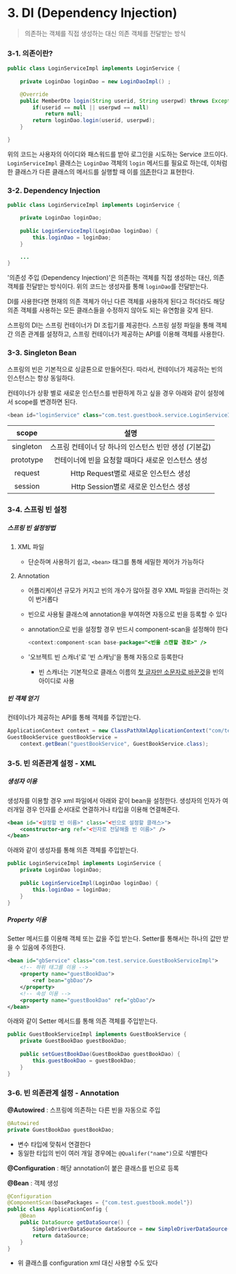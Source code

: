 # 3. DI (Dependency Injection)

> 의존하는 객체를 직접 생성하는 대신 의존 객체를 전달받는 방식



### 3-1. 의존이란?

```java
public class LoginServiceImpl implements LoginService {
    
	private LoginDao loginDao = new LoginDaoImpl() ;

	@Override
	public MemberDto login(String userid, String userpwd) throws Exception {
		if(userid == null || userpwd == null)
			return null;
		return loginDao.login(userid, userpwd);
	}

}
```

위의 코드는 사용자의 아이디와 패스워드를 받아 로그인을 시도하는 Service 코드이다. `LoginServiceImpl` 클래스는 `LoginDao` 객체의 `login` 메서드를 필요로 하는데, 이처럼 한 클래스가 다른 클래스의 메서드를 실행할 때 이를 <u>의존</u>한다고 표현한다.



### 3-2. Dependency Injection

```java
public class LoginServiceImpl implements LoginService {

	private LoginDao loginDao;
	
	public LoginServiceImpl(LoginDao loginDao) {
		this.loginDao = loginDao;
	}

    ...
}
```

'의존성 주입 (Dependency Injection)'은 의존하는 객체를 직접 생성하는 대신, 의존 객체를 전달받는 방식이다. 위의 코드는 생성자를 통해 `loginDao`를 전달받는다.

DI를 사용한다면 현재의 의존 객체가 아닌 다른 객체를 사용하게 된다고 하더라도 해당 의존 객체를 사용하는 모든 클래스들을 수정하지 않아도 되는 유연함을 갖게 된다.

스프링의 DI는 스프링 컨테이너가 DI 조립기를 제공한다. 스프링 설정 파일을 통해 객체 간 의존 관계를 설정하고, 스프링 컨테이너가 제공하는 API를 이용해 객체를 사용한다.



### 3-3. Singleton Bean

스프링의 빈은 기본적으로 싱글톤으로 만들어진다. 따라서, 컨테이너가 제공하는 빈의 인스턴스는 항상 동일하다.

컨테이너가 상황 별로 새로운 인스턴스를 반환하게 하고 싶을 경우 아래와 같이 설정에서 scope를 변경하면 된다.

```java
<bean id="loginService" class="com.test.guestbook.service.LoginServiceImpl" scope="prototype" />
```

|   scope   |                         설명                          |
| :-------: | :---------------------------------------------------: |
| singleton | 스프링 컨테이너 당 하나의 인스턴스 빈만 생성 (기본값) |
| prototype |  컨테이너에 빈을 요청할 때마다 새로운 인스턴스 생성   |
|  request  |         Http Request별로 새로운 인스턴스 생성         |
|  session  |         Http Session별로 새로운 인스턴스 생성         |



### 3-4. 스프링 빈 설정

##### 스프링 빈 설정방법

1. XML 파일
   - 단순하며 사용하기 쉽고, `<bean>` 태그를 통해 세밀한 제어가 가능하다

2. Annotation

   - 어플리케이션 규모가 커지고 빈의 개수가 많아질 경우 XML 파일을 관리하는 것이 번거롭다

   - 빈으로 사용될 클래스에 annotation을 부여하면 자동으로 빈을 등록할 수 있다

   - annotation으로 빈을 설정할 경우 반드시 component-scan을 설정해야 한다

     ```java
     <context:component-scan base-package="<빈을 스캔할 경로>" />
     ```

   - '오브젝트 빈 스캐너'로 '빈 스캐닝'을 통해 자동으로 등록한다

     - 빈 스캐너는 기본적으로 클래스 이름의 <u>첫 글자만 소문자로 바꾼것</u>을 빈의 아이디로 사용



##### 빈 객체 얻기

컨테이너가 제공하는 API를 통해 객체를 주입받는다.

```java
ApplicationContext context = new ClassPathXmlApplicationContext("com/test/guestbook/controller/applicationContext.xml");
GuestBookService guestBookService = 
    context.getBean("guestBookService", GuestBookService.class);
```







### 3-5. 빈 의존관계 설정 - XML

##### 생성자 이용

생성자를 이용할 경우 xml 파일에서 아래와 같이 bean을 설정한다. 생성자의 인자가 여러개일 경우 인자를 순서대로 연결하거나 타입을 이용해 연결해준다.

```xml
<bean id="<설정할 빈 이름>" class="<빈으로 설정할 클래스>">
	<constructor-arg ref="<인자로 전달해줄 빈 이름>" />
</bean>
```

아래와 같이 생성자를 통해 의존 객체를 주입받는다.

```java
public LoginServiceImpl implements LoginService {
    private LoginDao loginDao;
    
    public LoginServiceImpl(LoginDao loginDao) {
        this.loginDao = loginDao;
    }
}
```



##### Property 이용

Setter 메서드를 이용해 객체 또는 값을 주입 받는다. Setter를 통해서는 하나의 값만 받을 수 있음에 주의한다.

```xml
<bean id="gbService" class="com.test.service.GuestBookServiceImpl">
    <!-- 하위 태그를 이용 -->
    <property name="guestBookDao">
		<ref bean="gbDao"/>
	</property>
    <!-- 속성 이용 -->
	<property name="guestBookDao" ref="gbDao"/>
</bean>
```

아래와 같이 Setter 메서드를 통해 의존 객체를 주입받는다.

```java
public GuestBookServiceImpl implements GuestBookService {
    private GuestBookDao guestBookDao;
    
    public setGuestBookDao(GuestBookDao guestBookDao) {
        this.guestBookDao = guestBookDao;
    }
}
```



### 3-6. 빈 의존관계 설정 - Annotation

**@Autowired** : 스프링에 의존하는 다른 빈을 자동으로 주입

```java
@Autowired
private GuestBookDao guestBookDao;
```

- 변수 타입에 맞춰서 연결한다
- 동일한 타입의 빈이 여러 개일 경우에는 `@Qualifer("name")`으로 식별한다



**@Configuration** : 해당 annotation이 붙은 클래스를 빈으로 등록

**@Bean** : 객체 생성

```java
@Configuration
@ComponentScan(basePackages = {"com.test.guestbook.model"})
public class ApplicationConfig {
	@Bean
	public DataSource getDataSource() {
		SimpleDriverDataSource dataSource = new SimpleDriverDataSource();
		return dataSource;
	}
}
```

- 위 클래스를 configuration xml 대신 사용할 수도 있다

